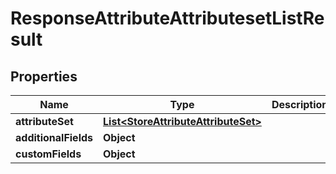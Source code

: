 

# ResponseAttributeAttributesetListResult

## Properties

Name | Type | Description | Notes
------------ | ------------- | ------------- | -------------
**attributeSet** | [**List&lt;StoreAttributeAttributeSet&gt;**](StoreAttributeAttributeSet.md) |  |  [optional]
**additionalFields** | **Object** |  |  [optional]
**customFields** | **Object** |  |  [optional]




